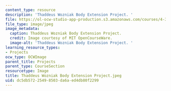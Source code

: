 ```yaml
---
content_type: resource
description: 'Thaddeus Wozniak Body Extension Project. '
file: https://ol-ocw-studio-app-production.s3.amazonaws.com/courses/4-301-introduction-to-the-visual-arts-spring-2007/dc5db57225498503da6aed4db80f2299_ThaddeusWozniakBodyExtensionProject.jpeg
file_type: image/jpeg
image_metadata:
  caption: Thaddeus Wozniak Body Extension Project.
  credit: Image courtesy of MIT OpenCourseWare.
  image-alt: 'Thaddeus Wozniak Body Extension Project. '
learning_resource_types:
- Projects
ocw_type: OCWImage
parent_title: Projects
parent_type: CourseSection
resourcetype: Image
title: Thaddeus Wozniak Body Extension Project.jpeg
uid: dc5db572-2549-8503-da6a-ed4db80f2299
---
```

